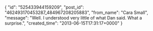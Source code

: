 {
   "id": "525433944159209",
   "post_id": "462493170453287_484967208205883",
   "from_name": "Cara Small",
   "message": "Well. I understood very little of what Dan said. What a surprise.",
   "created_time": "2013-06-15T17:31:17+0000"
 }
